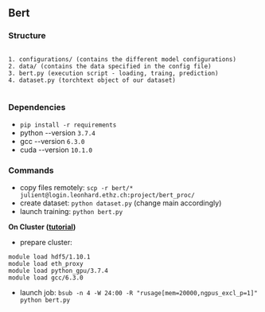 ## Bert

### Structure

 ```` 
 
1. configurations/ (contains the different model configurations)
2. data/ (contains the data specified in the config file)
3. bert.py (execution script - loading, traing, prediction)
4. dataset.py (torchtext object of our dataset)
    
 ````

### Dependencies 

- `pip install -r requirements`
- python --version `3.7.4`
- gcc --version `6.3.0`
- cuda --version `10.1.0`

### Commands 

- copy files remotely: `scp -r bert/* julient@login.leonhard.ethz.ch:project/bert_proc/`
- create dataset: `python dataset.py` (change main accordingly)
- launch training: `python bert.py` 

**On Cluster ([tutorial](https://scicomp.ethz.ch/wiki/Getting_started_with_clusters))**

- prepare cluster: 
````
module load hdf5/1.10.1
module load eth_proxy
module load python_gpu/3.7.4 
module load gcc/6.3.0
````
- launch job: `bsub -n 4 -W 24:00 -R "rusage[mem=20000,ngpus_excl_p=1]" python bert.py`
